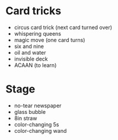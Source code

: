 # Card tricks 
- circus card trick (next card turned over) 
- whispering queens 
- magic move (one card turns) 
- six and nine 
- oil and water
- invisible deck 
- ACAAN (to learn) 

# Stage 
- no-tear newspaper 
- glass bubble
- 8in straw
- color-changing 5s
- color-changing wand